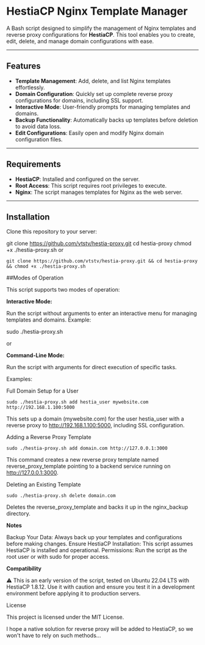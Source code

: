 # HestiaCP Nginx Template Manager

A Bash script designed to simplify the management of Nginx templates and reverse proxy configurations for **HestiaCP**. 
This tool enables you to create, edit, delete, and manage domain configurations with ease.

---

## Features

-  **Template Management**: Add, delete, and list Nginx templates effortlessly.
-  **Domain Configuration**: Quickly set up complete reverse proxy configurations for domains, including SSL support.
-  **Interactive Mode**: User-friendly prompts for managing templates and domains.
-  **Backup Functionality**: Automatically backs up templates before deletion to avoid data loss.
-  **Edit Configurations**: Easily open and modify Nginx domain configuration files.

---

## Requirements

- **HestiaCP**: Installed and configured on the server.
- **Root Access**: This script requires root privileges to execute.
- **Nginx**: The script manages templates for Nginx as the web server.

---

## Installation

Clone this repository to your server:
   
   git clone https://github.com/vtstv/hestia-proxy.git
   cd hestia-proxy
   chmod +x ./hestia-proxy.sh
or 

```
git clone https://github.com/vtstv/hestia-proxy.git && cd hestia-proxy && chmod +x ./hestia-proxy.sh
```

##Modes of Operation

This script supports two modes of operation:

**Interactive Mode:**

Run the script without arguments to enter an interactive menu for managing templates and domains.
Example:

sudo ./hestia-proxy.sh

or

**Command-Line Mode:**

Run the script with arguments for direct execution of specific tasks.

Examples:

Full Domain Setup for a User
```
sudo ./hestia-proxy.sh add hestia_user mywebsite.com http://192.168.1.100:5000
```
This sets up a domain (mywebsite.com) for the user hestia_user with a reverse proxy to http://192.168.1.100:5000, including SSL configuration.

Adding a Reverse Proxy Template
```
sudo ./hestia-proxy.sh add domain.com http://127.0.0.1:3000
```
This command creates a new reverse proxy template named reverse_proxy_template pointing to a backend service running on http://127.0.0.1:3000.

Deleting an Existing Template
```
sudo ./hestia-proxy.sh delete domain.com
```
Deletes the reverse_proxy_template and backs it up in the nginx_backup directory.



**Notes**

Backup Your Data: Always back up your templates and configurations before making changes.
Ensure HestiaCP Installation: This script assumes HestiaCP is installed and operational.
Permissions: Run the script as the root user or with sudo for proper access.

**Compatibility**

⚠️ This is an early version of the script, tested on Ubuntu 22.04 LTS with HestiaCP 1.8.12.
Use it with caution and ensure you test it in a development environment before applying it to production servers.

License

This project is licensed under the MIT License.

I hope a native solution for reverse proxy will be added to HestiaCP, so we won't have to rely on such methods...